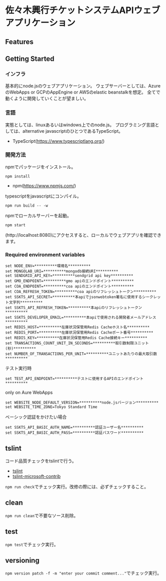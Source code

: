 # 佐々木興行チケットシステムAPIウェブアプリケーション

## Features

## Getting Started

### インフラ
基本的にnode.jsのウェブアプリケーション。
ウェブサーバーとしては、AzureのWebApps or GCPのAppEngine or AWSのelastic beanstalkを想定。
全てで動くように開発していくことが望ましい。

### 言語
実態としては、linuxあるいはwindows上でのnode.js。
プログラミング言語としては、alternative javascriptのひとつであるTypeScript。

* TypeScript(https://www.typescriptlang.org/)

### 開発方法
npmでパッケージをインストール。

```shell
npm install
```
* npm(https://www.npmjs.com/)


typescriptをjavascriptにコンパイル。

```shell
npm run build -- -w
```

npmでローカルサーバーを起動。

```shell
npm start
```

(http://localhost:8080)にアクセスすると、ローカルでウェブアプリを確認できます。


### Required environment variables
```shell
set NODE_ENV=**********環境名**********
set MONGOLAB_URI=**********mongodb接続URI**********
set SENDGRID_API_KEY=**********sendgrid api key**********
set GMO_ENDPOINT=**********gmo apiのエンドポイント**********
set COA_ENDPOINT=**********coa apiのエンドポイント**********
set COA_REFRESH_TOKEN=**********coa apiのリフレッシュトークン**********
set SSKTS_API_SECRET=**********本apiでjsonwebtoken署名に使用するシークレット文字列**********
set SSKTS_API_REFRESH_TOKEN=**********本apiのリフレッシュトークン**********
set SSKTS_DEVELOPER_EMAIL=**********本apiで使用される開発者メールアドレス**********
set REDIS_HOST=**********在庫状況保管用Redis Cacheホスト名**********
set REDIS_PORT=**********在庫状況保管用Redis Cacheポート番号**********
set REDIS_KEY=**********在庫状況保管用Redis Cache接続キー**********
set TRANSACTIONS_COUNT_UNIT_IN_SECONDS=**********取引数制限ユニット(秒)**********
set NUMBER_OF_TRANSACTIONS_PER_UNIT=**********ユニットあたりの最大取引数**********
```

テスト実行時

```shell
set TEST_API_ENDPOINT=**********テストに使用するAPIのエンドポイント**********
```

only on Aure WebApps

```shell
set WEBSITE_NODE_DEFAULT_VERSION=**********node.jsバージョン**********
set WEBSITE_TIME_ZONE=Tokyo Standard Time
```

ベーシック認証をかけたい場合

```shell
set SSKTS_API_BASIC_AUTH_NAME=**********認証ユーザー名**********
set SSKTS_API_BASIC_AUTH_PASS=**********認証パスワード**********
```


## tslint

コード品質チェックをtslintで行う。
* [tslint](https://github.com/palantir/tslint)
* [tslint-microsoft-contrib](https://github.com/Microsoft/tslint-microsoft-contrib)

`npm run check`でチェック実行。改修の際には、必ずチェックすること。


## clean
`npm run clean`で不要なソース削除。


## test
`npm test`でチェック実行。


## versioning
`npm version patch -f -m "enter your commit comment..."`でチェック実行。
